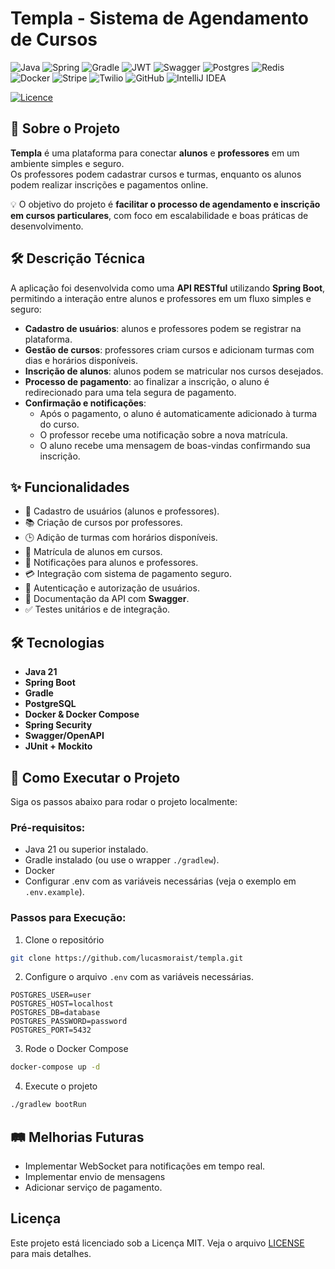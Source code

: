 # Templa - Sistema de Agendamento de Cursos

![Java](https://img.shields.io/badge/java-%23ED8B00.svg?style=for-the-badge&logo=openjdk&logoColor=white)
![Spring](https://img.shields.io/badge/spring-%236DB33F.svg?style=for-the-badge&logo=spring&logoColor=white)
![Gradle](https://img.shields.io/badge/Gradle-02303A.svg?style=for-the-badge&logo=Gradle&logoColor=white)
![JWT](https://img.shields.io/badge/JWT-black?style=for-the-badge&logo=JSON%20web%20tokens)
![Swagger](https://img.shields.io/badge/-Swagger-%23Clojure?style=for-the-badge&logo=swagger&logoColor=white)
![Postgres](https://img.shields.io/badge/postgres-%23316192.svg?style=for-the-badge&logo=postgresql&logoColor=white)
![Redis](https://img.shields.io/badge/redis-%23DD0031.svg?style=for-the-badge&logo=redis&logoColor=white)
![Docker](https://img.shields.io/badge/docker-%230db7ed.svg?style=for-the-badge&logo=docker&logoColor=white)
![Stripe](https://img.shields.io/badge/Stripe-5469d4?style=for-the-badge&logo=stripe&logoColor=ffffff)
![Twilio](https://img.shields.io/badge/Twilio-F22F46?style=for-the-badge&logo=TwiliologoColor=white)
![GitHub](https://img.shields.io/badge/github-%23121011.svg?style=for-the-badge&logo=github&logoColor=white)
![IntelliJ IDEA](https://img.shields.io/badge/IntelliJIDEA-000000.svg?style=for-the-badge&logo=intellij-idea&logoColor=white)

[![Licence](https://img.shields.io/github/license/Ileriayo/markdown-badges?style=for-the-badge)](./LICENSE)

## 📘 Sobre o Projeto

**Templa** é uma plataforma para conectar **alunos** e **professores** em um ambiente simples e seguro.  
Os professores podem cadastrar cursos e turmas, enquanto os alunos podem realizar inscrições e pagamentos online.

💡 O objetivo do projeto é **facilitar o processo de agendamento e inscrição em cursos particulares**, com foco em escalabilidade
e boas práticas de desenvolvimento.

## 🛠️ Descrição Técnica

A aplicação foi desenvolvida como uma **API RESTful** utilizando **Spring Boot**, permitindo a interação entre alunos e professores em um fluxo simples e seguro:

- **Cadastro de usuários**: alunos e professores podem se registrar na plataforma.
- **Gestão de cursos**: professores criam cursos e adicionam turmas com dias e horários disponíveis.
- **Inscrição de alunos**: alunos podem se matricular nos cursos desejados.
- **Processo de pagamento**: ao finalizar a inscrição, o aluno é redirecionado para uma tela segura de pagamento.
- **Confirmação e notificações**:
    - Após o pagamento, o aluno é automaticamente adicionado à turma do curso.
    - O professor recebe uma notificação sobre a nova matrícula.
    - O aluno recebe uma mensagem de boas-vindas confirmando sua inscrição.

## ✨ Funcionalidades

- 👤 Cadastro de usuários (alunos e professores).
- 📚 Criação de cursos por professores.
- 🕒 Adição de turmas com horários disponíveis.
- 📝 Matrícula de alunos em cursos.
- 🔔 Notificações para alunos e professores.
- 💳 Integração com sistema de pagamento seguro.
- 🔐 Autenticação e autorização de usuários.
- 📑 Documentação da API com **Swagger**.
- ✅ Testes unitários e de integração.

## 🛠️ Tecnologias

- **Java 21**
- **Spring Boot**
- **Gradle**
- **PostgreSQL**
- **Docker & Docker Compose**
- **Spring Security**
- **Swagger/OpenAPI**
- **JUnit + Mockito**

## 🚀 Como Executar o Projeto

Siga os passos abaixo para rodar o projeto localmente:

### Pré-requisitos:

- Java 21 ou superior instalado.
- Gradle instalado (ou use o wrapper `./gradlew`).
- Docker
- Configurar .env com as variáveis necessárias (veja o exemplo em `.env.example`).

### Passos para Execução:

1. Clone o repositório

```bash
git clone https://github.com/lucasmoraist/templa.git
```

2. Configure o arquivo `.env` com as variáveis necessárias.

```.env
POSTGRES_USER=user
POSTGRES_HOST=localhost
POSTGRES_DB=database
POSTGRES_PASSWORD=password
POSTGRES_PORT=5432
```

3. Rode o Docker Compose

```bash
docker-compose up -d
```

4. Execute o projeto

```bash
./gradlew bootRun
```

## 🛤️ Melhorias Futuras

- Implementar WebSocket para notificações em tempo real.
- Implementar envio de mensagens
- Adicionar serviço de pagamento.

## Licença
Este projeto está licenciado sob a Licença MIT. Veja o arquivo [LICENSE](LICENSE) para mais detalhes.